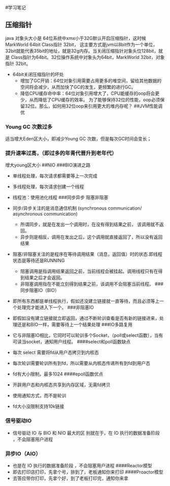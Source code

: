 #学习笔记
## 压缩指针
java 对象头大小是 64位系统中xmx小于32G默认开启压缩指针，这时候MarkWorld 64bit Class指针 32bit，
这主要方式是jvm以8bit作为一个单位，32bit就能代表35bit的地址，就是32g内存。当关闭压缩指针对象头位128bit，就是
Class指针为64bit。32位操作系统中对象头为64bit，MarkWorld 32bit，对象指针 32bit。
- 64bit关闭压缩指针的坏处
    -  增加了GC开销：64位对象引用需要占用更多的堆空间，留给其他数据的空间将会减少，从而加快了GC的发生，更频繁的进行GC。
    -  降低CPU缓存命中率：64位对象引用增大了，CPU能缓存的oop将会更少，从而降低了CPU缓存的效率。
       为了能够保持32位的性能，oop必须保留32位。那么，如何用32位oop来引用更大的堆内存呢？
##JVM性能调优
### Young GC 次数过多
适当增大Eden区大小，即减少Young GC 次数，但是每次GC时间会变长；
### 提升速率过高，（即过多的年青代晋升到老年代）
增大young区大小
##NIO
###BIO演进之路
- 单线程处理，每次请求都需要等上一次完成
- 多线程处理，每次请求创建一个线程
- 线程池：使用池化线程
###同步异步 阻塞非阻塞
- 同步/异步关注的是消息通信机制 (synchronous communication/ asynchronous communication) 
    - 所谓同步，就是在发出一个调用时，在没有得到结果之前， 该调用就不返回。
    - 异步则是相反，调用在发出之后，这个调用就直接返回了，所以没有返回结果

- 阻塞/非阻塞关注的是程序在等待调用结果（消息，返回值）时的状态.即线程状态是等待还是RUNNING
    - 阻塞调用是指调用结果返回之前，当前线程会被挂起。调用线程只有在得到结果之后才会返回。
    - 非阻塞调用指在不能立刻得到结果之前，该调用不会阻塞当前线程。
###同步阻塞IO（BIO）
- 即所有东西都是单线程执行，假如还没建立链接就一直等待，而且必须等上一个处理完才能进入下一个。
###非阻塞IO 
- 即假如没有建立链接就立即返回，通过不断轮训查看是否有新的链接进来，处理还是和BIO一样，需要等待上一个结果处理
###IO多路复用
- 它与非阻塞IO相比，它同时可以轮训多个Socket，（poll或select函数），当有可读当socket，通知用户线程。
####select和poll函数缺点
- 每次 select 需要将fd从用户态拷贝到内核态
- 每次轮训需要轮训所有到fd，所以需要从内核态传递所有到fd到用户态
- fd有大小限制，最多1024
####epoll函数优点
- 开辟用户态和内核态共享到内存区域，无需fd拷贝
- 使用通知方式，而不是轮训
- fd大小没限制支持10k链接
### 信号驱动IO
- 信号驱动 IO 与 BIO 和 NIO 最大的区 别就在于，在 IO 执行的数据准备阶段 ，不会阻塞用户进程
### 异步IO（AIO）
- 也是在 IO 执行的数据准备阶段 ，不会阻塞用户进程
####Reactor模型
- 即去打印店打印，先拿个号，排到了，老板通知你来打印
####Proactor模型
- 去答应带你打印，先拿个好，到了老板打印完，通知你来拿